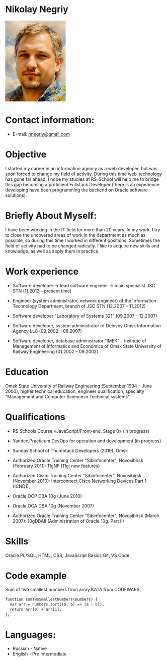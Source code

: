 # Nikolay Negriy
![Avatar](img/avatar-rs.jpg "Avatar")

# Contact information:
* E-mail: nnegriy@gmail.com

# Objective
I started my career in an information agency as a web developer, but was soon forced to change my field of activity. During this time web-technology has gone far ahead. I hope my studies at RS-School will help me to bridge this gap becoming a proficient Fullstack Developer (there is an experience developing have been programming the backend on Oracle software solutions).

# Briefly About Myself:
I have been working in the IT field for more than 20 years. In my work, I try to close the uncovered areas of work in the department as much as possible, so during this time I worked in different positions. Sometimes the field of activity had to be changed radically. I like to acquire new skills and knowledge, as well as apply them in practice. 


# Work experience 
* Software developer -> lead software engineer -> main specialist JSC STN (11.2012 – present time)

* Engineer (system administrator, network engineer) of the Information Technology Department, branch of JSC STN (12.2007 – 11.2012)

* Software developer "Laboratory of Systems 321" (09.2007 – 12.2007)

* Software developer, system administrator of Delovoy Omsk Information Agency LLC (09.2002 – 08.2007)

* Software developer, database administrator “IMEK" – Institute of Management of Informatics and Economics of Omsk State University of Railway Engineering (01.2002 – 09.2002)

# Education
Omsk State University of Railway Engineering (September 1994 – June 2000), higher technical education, engineer qualification, specialty “Management and Computer Science in Technical systems".

# Qualifications 
* RS Schools Course «JavaScript/Front-end. Stage 0» (in progress)

* Yandex.Practicum DevOps for operation and development (in progress)

* Sunday School of Thumbtack Developers (2019), Omsk

* Authorized Oracle Training Center "Sibinfocenter", Novosibirsk (February 2011): 11gNF (11g: new features)

* Authorized Cisco Training Center "Sibinfocenter", Novosibirsk (November 2010): Interconnect Cisco Networking Devices Part 1 (ICND1), 

* Oracle OCP DBA 10g (June 2010)
 
* Oracle OCA DBA 10g (November 2007)

* Authorized Oracle Training Center "Sibinfocenter", Novosibirsk (March 2007): 10gDBAII  (Administration of Oracle 10g. Part II)

# Skills
Oracle PL/SQL,
HTML, CSS, JavaScript Basics
Git, VS Code

# Code example
Sum of two smallest numbers from array KATA from CODEWARS:

```
function sumTwoSmallestNumbers(numbers) {  
  var arr = numbers.sort((a, b) => (a - b));
  return arr[0] + arr[1];
};`
```

# Languages:
* Russian - Native
* English - Pre Intermediate
